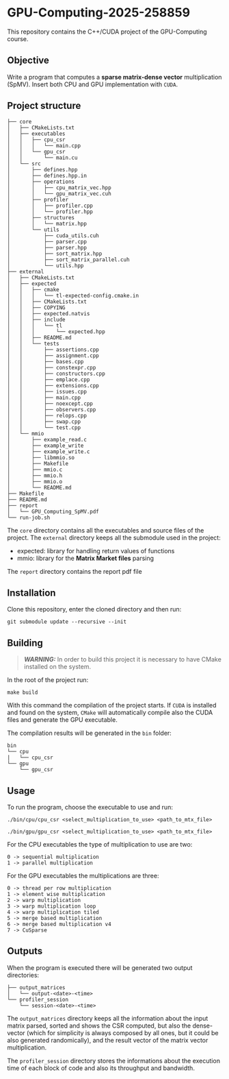 # GPU-Computing-2025-258859
This repository contains the C++/CUDA project of the GPU-Computing course.

## Objective
Write a program that computes a **sparse matrix-dense vector** multiplication (SpMV). Insert both CPU and GPU implementation with `CUDA`. 

## Project structure
```
├── core
│   ├── CMakeLists.txt
│   ├── executables
│   │   ├── cpu_csr
│   │   │   └── main.cpp
│   │   └── gpu_csr
│   │       └── main.cu
│   └── src
│       ├── defines.hpp
│       ├── defines.hpp.in
│       ├── operations
│       │   ├── cpu_matrix_vec.hpp
│       │   └── gpu_matrix_vec.cuh
│       ├── profiler
│       │   ├── profiler.cpp
│       │   └── profiler.hpp
│       ├── structures
│       │   └── matrix.hpp
│       └── utils
│           ├── cuda_utils.cuh
│           ├── parser.cpp
│           ├── parser.hpp
│           ├── sort_matrix.hpp
│           ├── sort_matrix_parallel.cuh
│           └── utils.hpp
├── external
│   ├── CMakeLists.txt
│   ├── expected
│   │   ├── cmake
│   │   │   └── tl-expected-config.cmake.in
│   │   ├── CMakeLists.txt
│   │   ├── COPYING
│   │   ├── expected.natvis
│   │   ├── include
│   │   │   └── tl
│   │   │       └── expected.hpp
│   │   ├── README.md
│   │   └── tests
│   │       ├── assertions.cpp
│   │       ├── assignment.cpp
│   │       ├── bases.cpp
│   │       ├── constexpr.cpp
│   │       ├── constructors.cpp
│   │       ├── emplace.cpp
│   │       ├── extensions.cpp
│   │       ├── issues.cpp
│   │       ├── main.cpp
│   │       ├── noexcept.cpp
│   │       ├── observers.cpp
│   │       ├── relops.cpp
│   │       ├── swap.cpp
│   │       └── test.cpp
│   └── mmio
│       ├── example_read.c
│       ├── example_write
│       ├── example_write.c
│       ├── libmmio.so
│       ├── Makefile
│       ├── mmio.c
│       ├── mmio.h
│       ├── mmio.o
│       └── README.md
├── Makefile
├── README.md
├── report
│   └── GPU_Computing_SpMV.pdf
└── run-job.sh
```
The ``core`` directory contains all the executables and source files of the project.
The ``external`` directory keeps all the submodule used in the project:
 - expected: library for handling return values of functions
 - mmio: library for the **Matrix Market files** parsing
   
The ``report`` directory contains the report pdf file

## Installation
Clone this repository, enter the cloned directory and then run: 
```
git submodule update --recursive --init
```

## Building
> **_WARNING:_**  In order to build this project it is necessary to have CMake installed on the system.

In the root of the project run:
```
make build
```
With this command the compilation of the project starts. If `CUDA` is installed and found on the system, `CMake` will automatically compile also the CUDA files and generate the GPU executable.

The compilation results will be generated in the `bin` folder:
```
bin
└── cpu
|   └── cpu_csr
└── gpu
    └── gpu_csr
```

## Usage
To run the program, choose the executable to use and run:
```
./bin/cpu/cpu_csr <select_multiplication_to_use> <path_to_mtx_file>

./bin/gpu/gpu_csr <select_multiplication_to_use> <path_to_mtx_file>
```

For the CPU executables the type of multiplication to use are two:
```
0 -> sequential multiplication
1 -> parallel multiplication
```

For the GPU executables the multiplications are three:
```
0 -> thread per row multiplication
1 -> element wise multiplication
2 -> warp multiplication
3 -> warp multiplication loop
4 -> warp multiplication tiled
5 -> merge based multiplication
6 -> merge based multiplication v4
7 -> CuSparse
```

## Outputs
When the program is executed there will be generated two output directories:
```
├── output_matrices
│   └── output-<date>-<time>
└── profiler_session
    └── session-<date>-<time>
```
The `output_matrices` directory keeps all the information about the input matrix parsed, sorted and shows the CSR computed, but also the dense-vector (which for simplicity is always composed by all ones, but it could be also generated randomically), and the result vector of the matrix vector multiplication.

The `profiler_session` directory stores the informations about the execution time of each block of code and also its throughput and bandwidth.
